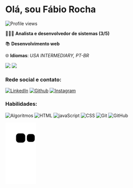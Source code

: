 # **Olá, sou Fábio Rocha**

<p align.="left"> <img src="https://komarev.com/ghpvc/?username=Fabiorocharb&color=yellow" alt="Profile views"/></p>

🧑🏻‍🎓 **Analista e desenvolvedor de sistemas (3/5)**</br>

📚 **Desenvolvimento web**</br>

🌐 **Idiomas**: *USA INTERMEDIARY, PT-BR*</br>


<div>
<img height="180em" src="https://github-readme-stats.vercel.app/api?username=Fabiorocharb&show_icons=true&theme=default"/>
<img height="180em" src="https://github-readme-stats.vercel.app/api/top-langs/?username=Fabiorocharb&layout=compact&theme=default"/>
</div>

### Rede social e contato:

[![LinkedIn](https://img.shields.io/badge/LinkedIn-0077B5?style=for-the-badge&logo=linkedin&logoColor=white)](https://www.linkedin.com/in/fabiorocharb)
[![Github](https://img.shields.io/badge/GitHub-100000?style=for-the-badge&logo=github&logoColor=white)](https://github.com/Fabiorocharb/Fabiorocharb)
[![Instagram](https://img.shields.io/badge/Instagram-E4405F?style=for-the-badge&logo=instagram&logoColor=white)](https://instagram.com/analistarocha)


### Habilidades:

<div>
<img align="center" alt="Algoritmos" height="30" widh="40" src="https://cdn.jsdelivr.net/gh/devicons/devicon/icons/thealgorithms/thealgorithms-original.svg"/>
<img align="center" alt="HTML" height="30" widht="40" src="https://cdn.jsdelivr.net/gh/devicons/devicon/icons/html5/html5-original.svg"/>               
<img align="center" alt="javaScript" height="30" width="40" src="https://cdn.jsdelivr.net/gh/devicons/devicon/icons/javascript/javascript-original.svg"/>          
<img align="center" alt="CSS" height="30" widht="40" src="https://cdn.jsdelivr.net/gh/devicons/devicon/icons/css3/css3-original.svg"/>
<img align="center" alt="Git" height="30" widht="40" src="https://cdn.jsdelivr.net/gh/devicons/devicon/icons/git/git-original.svg"/>
<img align="center" alt="GitHub" height="30" widht="40" src="https://cdn.jsdelivr.net/gh/devicons/devicon/icons/github/github-original.svg"/>  
</div>


![Snake animation](https://github.com/Fabiorocharb/Fabiorocharb/blob/output/github-contribution-grid-snake.svg)

